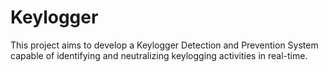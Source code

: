 # Keylogger
This project aims to develop a Keylogger Detection and Prevention System capable of identifying and neutralizing keylogging activities in real-time.
